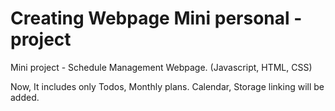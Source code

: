 # Creating Webpage Mini personal - project
Mini project - Schedule Management Webpage. (Javascript, HTML, CSS)

Now, It includes only Todos, Monthly plans.
Calendar, Storage linking will be added.
